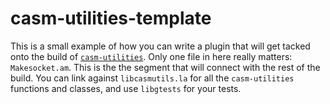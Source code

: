 # casm-utilities-template
This is a small example of how you can write a plugin that will get tacked onto the build of [`casm-utilities`](https://github.com/goirijo/casm-utilities).
Only one file in here really matters: `Makesocket.am`.
This is the the segment that will connect with the rest of the build.
You can link against `libcasmutils.la` for all the `casm-utilities` functions and classes, and use `libgtests` for your tests.
